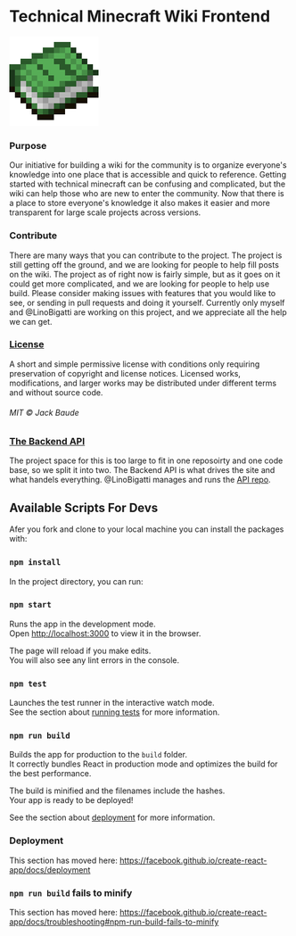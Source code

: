 # Technical Minecraft Wiki Frontend 
![book](book.png)
### Purpose

Our initiative for building a wiki for the community is to organize everyone's knowledge into one
    place that is
    accessible and quick to reference. Getting started with technical
    minecraft can be confusing and complicated, but the wiki can help those who
    are new to enter the community. Now that there is a place to store everyone's
    knowledge it also makes it easier and more transparent for large scale projects
    across versions.

### Contribute

There are many ways that you can contribute to the project. The project is still getting off the
    ground, and we
    are looking for people to help fill posts on the wiki. The project as of right now is fairly simple,
    but as it
    goes on it could get more complicated, and we are looking for people to help use build. Please consider
    making issues with features that  you would like to see, or sending in pull requests and doing it
    yourself. Currently only myself and @LinoBigatti are working on this project, and we appreciate
    all the help we can get.

### [License](https://technicalmc.xyz/license)

A short and simple permissive license with conditions only requiring preservation of copyright and
    license
    notices. Licensed works, modifications, and larger works may be distributed under different terms
    and without
    source code.</p>
###### MIT © Jack Baude

### [The Backend API]((https://github.com/LinoBigatti/tmc-wiki-backend))

The project space for this is too large to fit in one reposoirty and one code base, so we split
it into two. The Backend API is what drives the site and what handels everything. 
@LinoBigatti manages and runs the [API repo](https://github.com/LinoBigatti/tmc-wiki-backend).

## Available Scripts For Devs

Afer you fork and clone to your local machine you can install the packages with:
### `npm install`
In the project directory, you can run:

### `npm start`

Runs the app in the development mode.<br />
Open [http://localhost:3000](http://localhost:3000) to view it in the browser.

The page will reload if you make edits.<br />
You will also see any lint errors in the console.

### `npm test`

Launches the test runner in the interactive watch mode.<br />
See the section about [running tests](https://facebook.github.io/create-react-app/docs/running-tests) for more information.

### `npm run build`

Builds the app for production to the `build` folder.<br />
It correctly bundles React in production mode and optimizes the build for the best performance.

The build is minified and the filenames include the hashes.<br />
Your app is ready to be deployed!

See the section about [deployment](https://facebook.github.io/create-react-app/docs/deployment) for more information.

### Deployment

This section has moved here: https://facebook.github.io/create-react-app/docs/deployment

### `npm run build` fails to minify

This section has moved here: https://facebook.github.io/create-react-app/docs/troubleshooting#npm-run-build-fails-to-minify
